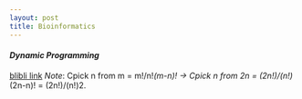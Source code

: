 ```yaml
---
layout: post
title: Bioinformatics
---
```


#### *Dynamic Programming*
[blibli link](https://www.bilibili.com/video/av10042290/?p=6)
*Note*: Cpick n from m = m!/n!*(m-n)! -> Cpick n from 2n = (2n!)/(n!)*(2n-n)! = (2n!)/(n!)2.
